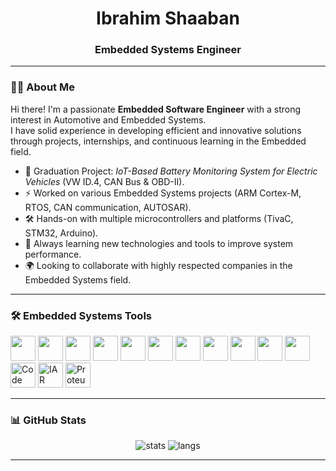 <h1 align="center">Ibrahim Shaaban</h1>
<h3 align="center">Embedded Systems Engineer</h3>

---

### 👨‍💻 About Me
Hi there! I'm a passionate **Embedded Software Engineer** with a strong interest in Automotive and Embedded Systems.  
I have solid experience in developing efficient and innovative solutions through projects, internships, and continuous learning in the Embedded field.  

- 🔋 Graduation Project: *IoT-Based Battery Monitoring System for Electric Vehicles* (VW ID.4, CAN Bus & OBD-II).  
- ⚡ Worked on various Embedded Systems projects (ARM Cortex-M, RTOS, CAN communication, AUTOSAR).  
- 🛠 Hands-on with multiple microcontrollers and platforms (TivaC, STM32, Arduino).  
- 🚀 Always learning new technologies and tools to improve system performance.  
- 🌍 Looking to collaborate with highly respected companies in the Embedded Systems field.  

---

### 🛠 Embedded Systems Tools
<p align="left">
  <!-- Languages -->
  <img src="https://cdn.jsdelivr.net/gh/devicons/devicon/icons/c/c-original.svg" width="40" height="40"/>
  <img src="https://cdn.jsdelivr.net/gh/devicons/devicon/icons/cplusplus/cplusplus-original.svg" width="40" height="40"/>
  
  <!-- IDEs -->
  <img src="https://cdn.jsdelivr.net/gh/devicons/devicon/icons/vscode/vscode-original.svg" width="40" height="40"/>
  <img src="https://cdn.jsdelivr.net/gh/devicons/devicon/icons/eclipse/eclipse-original.svg" width="40" height="40"/>
  
  <!-- Compilers & Tools -->
  <img src="https://cdn.jsdelivr.net/gh/devicons/devicon/icons/git/git-original.svg" width="40" height="40"/>
  <img src="https://cdn.jsdelivr.net/gh/devicons/devicon/icons/linux/linux-original.svg" width="40" height="40"/>
  <img src="https://cdn.jsdelivr.net/gh/devicons/devicon/icons/matlab/matlab-original.svg" width="40" height="40"/>
  
  <!-- Embedded-specific -->
  <img src="https://img.icons8.com/color/48/stm32-microcontroller.png" width="40" height="40"/>
  <img src="https://img.icons8.com/color/48/texas-instruments.png" width="40" height="40"/>
  <img src="https://img.icons8.com/color/48/arduino.png" width="40" height="40"/>
  <img src="https://img.icons8.com/color/48/raspberry-pi.png" width="40" height="40"/>

  <!-- Extra Tools -->
  <img src="https://img.icons8.com/external-flat-juicy-fish/60/external-code-composer-coding-and-development-flat-flat-juicy-fish.png" width="40" height="40" title="Code Composer Studio"/>
  <img src="https://img.icons8.com/external-soft-fill-juicy-fish/60/external-iar-embedded-soft-fill-soft-fill-juicy-fish.png" width="40" height="40" title="IAR Embedded Workbench"/>
  <img src="https://img.icons8.com/external-flat-juicy-fish/60/external-proteus-engineering-and-development-flat-flat-juicy-fish.png" width="40" height="40" title="Proteus"/>
</p>

---

### 📊 GitHub Stats
<p align="center">
  <img src="https://github-readme-stats.vercel.app/api?username=YOUR_USERNAME&show_icons=true&theme=tokyonight" alt="stats" />
  <img src="https://github-readme-stats.vercel.app/api/top-langs/?username=YOUR_USERNAME&layout=compact&theme=tokyonight" alt="langs" />
</p>

---
